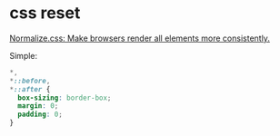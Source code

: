 # css reset


[Normalize.css: Make browsers render all elements more consistently.](http://necolas.github.io/normalize.css/)


Simple:
```css
*,
*::before,
*::after {
  box-sizing: border-box;
  margin: 0;
  padding: 0;
}
```
